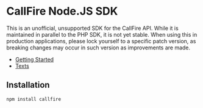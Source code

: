 CallFire Node.JS SDK
====================

This is an unofficial, unsupported SDK for the CallFire API. While it is
maintained in parallel to the PHP SDK, it is not yet stable. When using this
in production applications, please lock yourself to a specific patch version,
as breaking changes may occur in such version as improvements are made.

* [Getting Started](/docs/en/00.getting.started.md)
* [Texts](/docs/en/03.texts.md)

Installation
------------

`npm install callfire`
